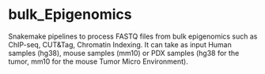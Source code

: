 # bulk_Epigenomics
Snakemake pipelines to process FASTQ files from bulk epigenomics such as ChIP-seq, CUT&Tag, Chromatin Indexing. It can take as input Human samples (hg38), mouse samples (mm10) or PDX samples (hg38 for the tumor, mm10 for the mouse Tumor Micro Environment).  


